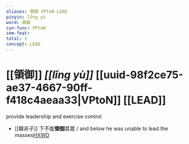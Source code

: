```yaml
---
aliases: 領御 VPtoN LEAD
pinyin: lǐng yù
word: 領御
syn-func: VPtoN
sem-feat: 
total: 1
concept: LEAD 
---
```

# [[領御]] *[[lǐng yù]]*  [[uuid-98f2ce75-ae37-4667-90ff-f418c4aeaa33|VPtoN]] [[LEAD]]
provide leadership and exercise control
 - [[韓非子]] 下不能**領御**其眾 / and below he was unable to lead the masses[HXWD](https://hxwd.org/textview.html?location=KR3c0005_tls_014-67a.6)